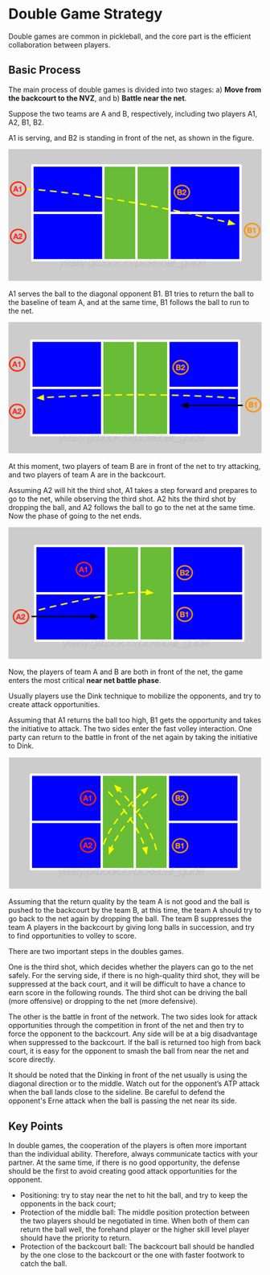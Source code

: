 # Double Game Strategy

Double games are common in pickleball, and the core part is the efficient collaboration between players.

## Basic Process

The main process of double games is divided into two stages: a) **Move from the backcourt to the NVZ**, and b) **Battle near the net**.

Suppose the two teams are A and B, respectively, including two players A1, A2, B1, B2. 

A1 is serving, and B2 is standing in front of the net, as shown in the figure.

![Serve in Double Games](_images/double-serve.png)

A1 serves the ball to the diagonal opponent B1. B1 tries to return the ball to the baseline of team A, and at the same time, B1 follows the ball to run to the net.

![Return in Double Games](_images/double-return.png)

At this moment, two players of team B are in front of the net to try attacking, and two players of team A are in the backcourt.

Assuming A2 will hit the third shot, A1 takes a step forward and prepares to go to the net, while observing the third shot. A2 hits the third shot by dropping the ball, and A2 follows the ball to go to the net at the same time. Now the phase of going to the net ends.

![Drop in Double Games](_images/double-drop.png)

Now, the players of team A and B are both in front of the net, the game enters the most critical **near net battle phase**.

Usually players use the Dink technique to mobilize the opponents, and try to create attack opportunities.

Assuming that A1 returns the ball too high, B1 gets the opportunity and takes the initiative to attack. The two sides enter the fast volley interaction. One party can return to the battle in front of the net again by taking the initiative to Dink.

![Dink in Double Games](_images/double-dink.png)

Assuming that the return quality by the team A is not good and the ball is pushed to the backcourt by the team B, at this time, the team A should try to go back to the net again by dropping the ball. The team B suppresses the team A players in the backcourt by giving long balls in succession, and try to find opportunities to volley to score.

There are two important steps in the doubles games.

One is the third shot, which decides whether the players can go to the net safely. For the serving side, if there is no high-quality third shot, they will be suppressed at the back court, and it will be difficult to have a chance to earn score in the following rounds. The third shot can be driving the ball (more offensive) or dropping to the net (more defensive).

The other is the battle in front of the network. The two sides look for attack opportunities through the competition in front of the net and then try to force the opponent to the backcourt. Any side will be at a big disadvantage when suppressed to the backcourt. If the ball is returned too high from back court, it is easy for the opponent to smash the ball from near the net and score directly.

It should be noted that the Dinking in front of the net usually is using the diagonal direction or to the middle. Watch out for the opponent’s ATP attack when the ball lands close to the sideline. Be careful to defend the opponent's Erne attack when the ball is passing the net near its side.

## Key Points

In double games, the cooperation of the players is often more important than the individual ability. Therefore, always communicate tactics with your partner. At the same time, if there is no good opportunity, the defense should be the first to avoid creating good attack opportunities for the opponent.

* Positioning: try to stay near the net to hit the ball, and try to keep the opponents in the back court;
* Protection of the middle ball: The middle position protection between the two players should be negotiated in time. When both of them can return the ball well, the forehand player or the higher skill level player should have the priority to return.
* Protection of the backcourt ball: The backcourt ball should be handled by the one close to the backcourt or the one with faster footwork to catch the ball.
